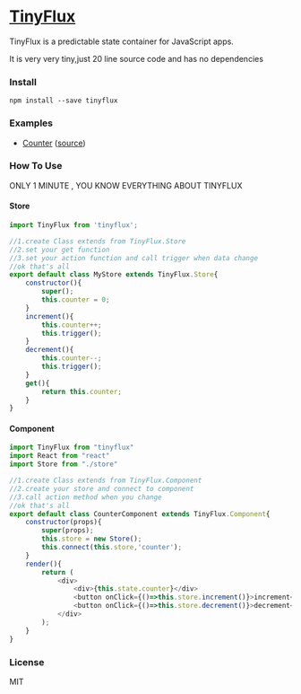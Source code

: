 # [TinyFlux](https://github.com/fishedee/TinyFlux)
TinyFlux is a predictable state container for JavaScript apps. 

It is very very tiny,just 20 line source code and has no dependencies

### Install

```
npm install --save tinyflux
```

### Examples

* [Counter](https://github.com/fishedee/TinyFlux/tree/master/examples/counter) ([source](https://github.com/fishedee/TinyFlux/tree/master/examples/counter))

### How To Use
ONLY 1 MINUTE , YOU KNOW EVERYTHING ABOUT TINYFLUX

#### Store
```js
import TinyFlux from 'tinyflux';

//1.create Class extends from TinyFlux.Store
//2.set your get function
//3.set your action function and call trigger when data change
//ok that's all
export default class MyStore extends TinyFlux.Store{
	constructor(){
		super();
		this.counter = 0;
	}
	increment(){
		this.counter++;
		this.trigger();
	}
	decrement(){
		this.counter--;
		this.trigger();
	}
	get(){
		return this.counter;
	}
}
```

#### Component
```js
import TinyFlux from "tinyflux"
import React from "react"
import Store from "./store"

//1.create Class extends from TinyFlux.Component
//2.create your store and connect to component
//3.call action method when you change
//ok that's all
export default class CounterComponent extends TinyFlux.Component{
	constructor(props){
		super(props);
		this.store = new Store();
		this.connect(this.store,'counter');
	}
	render(){
		return (
			<div>
				<div>{this.state.counter}</div>
				<button onClick={()=>this.store.increment()}>increment</button>
				<button onClick={()=>this.store.decrement()}>decrement</button>
			</div>
		);
	}
}
```

### License

MIT

